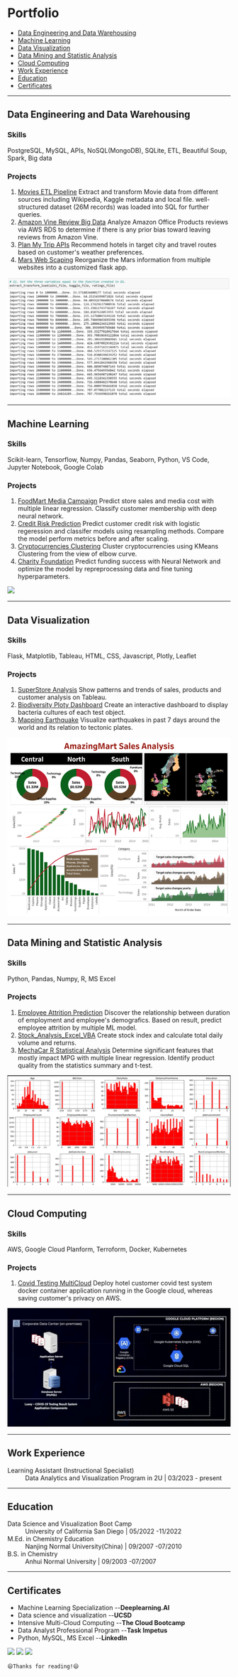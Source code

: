 # Portfolio
- [Data Engineering and Data Warehousing](#data-engineering-and-data-warehousing)
- [Machine Learning](#machine-learning)
- [Data Visualization](#data-visualization)
- [Data Mining and Statistic Analysis](#data-mining-and-statistic-analysis)
- [Cloud Computing](#cloud-computing)  
- [Work Experience](#work-experience)
- [Education](#education)
- [Certificates](#certificates)

---
## Data Engineering and Data Warehousing
> 
### Skills
PostgreSQL, MySQL, APIs, NoSQL(MongoDB), SQLite, ETL, Beautiful Soup, Spark, Big data
### Projects
1. [Movies ETL Pipeline](https://github.com/CelineWW/Movies-ETL) Extract and transform Movie data from different sources including Wikipedia, Kaggle metadata and local file. well-structured dataset (26M records) was loaded into SQL for further queries.
2. [Amazon Vine Review Big Data](https://github.com/CelineWW/Amazon_Vine_Bias_Pyspark) Analyze Amazon Office Products reviews via AWS RDS to determine if there is any prior bias toward leaving reviews from Amazon Vine.
3. [Plan My Trip APIs](https://github.com/CelineWW/Plan_My_Trip_APIs) Recommend hotels in target city and travel routes based on customer's weather preferences.
4. [Mars Web Scaping](https://github.com/CelineWW/Mars_Web_Scrapping) Reorganize the Mars information from multiple websites into a customized flask app.

[<img src="images/extract_transform_load(wiki_file, kaggle_file, ratings_file).PNG"/>](https://github.com/CelineWW/Movies_ETL)

---
## Machine Learning
>
### Skills
Scikit-learn, Tensorflow, Numpy, Pandas, Seaborn, Python, VS Code, Jupyter Notebook, Google Colab
### Projects
1. [FoodMart Media Campaign](https://github.com/CelineWW/FoodMart_Media_Campaign) Predict store sales and media cost with multiple linear regression. Classify customer membership with deep neural network. 
2. [Credit Risk Prediction](https://github.com/CelineWW/Credit_Risk_Prediction) Predict customer credit risk with logistic regeression and classifer models using resampling methods. Compare the model perform metrics before and after scaling.
3. [Cryptocurrencies Clustering](https://github.com/CelineWW/Cryptocurrencies_Clustering) Cluster cryptocurrencies using KMeans Clustering from the view of elbow curve.
4. [Charity Foundation](https://github.com/CelineWW/Neural_Network_Charity_Analysis) Predict funding success with Neural Network and optimize the model by repreprocessing data and fine tuning hyperparameters.

[<img src="images/FoodMart on Heroku.png"/>](https://celineww.github.io/FoodMart_Media_Campaign/)


---
## Data Visualization 
> 
### Skills
Flask, Matplotlib, Tableau, HTML, CSS, Javascript, Plotly, Leaflet
### Projects
1. [SuperStore Analysis](https://public.tableau.com/app/profile/celine7593/viz/SuperStore_16767861451250/SuperStoreStory) Show patterns and trends of sales, products and customer analysis on Tableau.
2. [Biodiversity Ploty Dashboard](https://github.com/CelineWW/Biodiversity_Plotly_Dashboard) Create an interactive dashboard to display bacteria cultures of each test object.
3. [Mapping Earthquake](https://github.com/CelineWW/Mapping_Earthquakes) Visualize earthquakes in past 7 days around the world and its relation to tectonic plates.

[<img src="images/AmazingMart Sales Analysis Tableau.png"/>](https://public.tableau.com/views/AmazingMartSalesAnalysis_16770489812220/Dashboard?:language=en-US&:display_count=n&:origin=viz_share_link) 

---
## Data Mining and Statistic Analysis 
> 
### Skills
Python, Pandas, Numpy, R, MS Excel
### Projects
1. [Employee Attrition Prediction](https://github.com/CelineWW/Employee_Attrition_Prediction) Discover the relationship between duration of employment and employee's demografics. Based on result, predict employee attrition by multiple ML model. 
2. [Stock_Analysis_Excel_VBA](https://github.com/CelineWW/Stock_Analysis_Excel_VBA) Create stock index and calculate total daily volume and returns.
3. [MechaCar R Statistical Analysis](https://github.com/CelineWW/MechaCar_Statistical_Analysis) Determine significant features that mostly impact MPG with multiple linear regression. Identify product quality from the statistics summary and t-test.

[<img src="images/hist1.png"/>](https://github.com/CelineWW/Employee_Attrition_Prediction) 

---
## Cloud Computing
> 
### Skills
AWS, Google Cloud Planform, Terroform, Docker, Kubernetes
### Projects
1. [Covid Testing MultiCloud](/pdf/MultiCloud_computing.pdf) Deploy hotel customer covid test system docker container application running in the Google cloud, whereas saving customer's privacy on AWS.

[<img src="images/Covid MultiCloud System.png"/>](https://github.com/CelineWW/Covid_Testing_Cloud_Data)

---
## Work Experience 
<dl>
<dt>Learning Assistant (Instructional Specialist)</dt>
<dd>Data Analytics and Visualization Program in 2U | 03/2023 - present</dd>
</dl>
  
---
## Education

<!-- | Degree             | Major                                            | Institution                         | Period           |
|:-------------------|:-------------------------------------------------|:------------------------------------|:-----------------|
| Boot Camp          | Data Science and Visualization                   | University of California San Diego  | 05/2022 -11/2022 |
| Master of Education| Curriculum and Teaching Methodology (Chemistry)  | Nanjing Normal University(China)    | 09/2007 -07/2010 |
| Bachelor of Science| Chemistry                                        | Anhui Normal University(China)      | 09/2003 -07/2007 |  -->

<dl>
<dt>Data Science and Visualization Boot Camp</dt>
<dd>University of California San Diego | 05/2022 -11/2022</dd>
<dt>M.Ed. in Chemistry Education</dt>
<dd>Nanjing Normal University(China) | 09/2007 -07/2010</dd>
<dt>B.S. in Chemistry</dt>
<dd>Anhui Normal University | 09/2003 -07/2007</dd>
</dl>

---
## Certificates
  - Machine Learning Specialization --**Deeplearning.AI**
  - Data science and visualization --**UCSD**           
  - Intensive Multi-Cloud Computing --**The Cloud Bootcamp**
  - Data Analyst Professional Program  --**Task Impetus**
  - Python, MySQL, MS Excel --**LinkedIn**

<p>
<a href="mailto: wzhj.ce@gmail.com">
<img src="https://img.shields.io/badge/Gmail%20-%D14836.svg?style=for-the-badge&logo=Gmail&logoColor=white"/></a>
<a href="https://www.linkedin.com/in/cewrs/">
<img src="https://img.shields.io/badge/linkedin%20-%230077B5.svg?&style=for-the-badge&logo=linkedin&logoColor=white"/></a>
<a href="https://github.com/CelineWW">
<img src="https://img.shields.io/badge/github%20-%23121011.svg?&style=for-the-badge&logo=github&logoColor=white"/></a> 
</p>


```
😄Thanks for reading!😄
```




